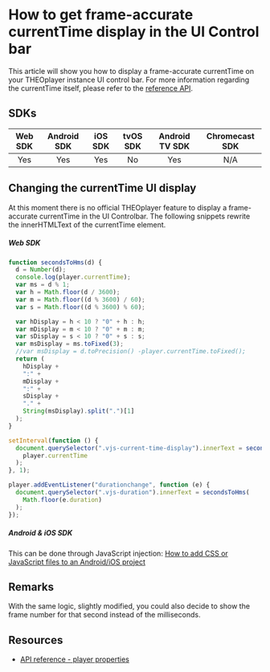 # How to get frame-accurate currentTime display in the UI Control bar

This article will show you how to display a frame-accurate currentTime on your THEOplayer instance UI control bar. For more information regarding the currentTime itself, please refer to the [reference API](pathname:///theoplayer/v7/api-reference/web/classes/ChromelessPlayer.html).

## SDKs

| Web SDK | Android SDK | iOS SDK | tvOS SDK | Android TV SDK | Chromecast SDK |
| :-----: | :---------: | :-----: | :------: | :------------: | :------------: |
|   Yes   |     Yes     |   Yes   |    No    |      Yes       |      N/A       |

## Changing the currentTime UI display

At this moment there is no official THEOplayer feature to display a frame-accurate currentTime in the UI Controlbar. The following snippets rewrite the innerHTMLText of the currentTime element.

##### Web SDK

```js
function secondsToHms(d) {
  d = Number(d);
  console.log(player.currentTime);
  var ms = d % 1;
  var h = Math.floor(d / 3600);
  var m = Math.floor((d % 3600) / 60);
  var s = Math.floor((d % 3600) % 60);

  var hDisplay = h < 10 ? "0" + h : h;
  var mDisplay = m < 10 ? "0" + m : m;
  var sDisplay = s < 10 ? "0" + s : s;
  var msDisplay = ms.toFixed(3);
  //var msDisplay = d.toPrecision() -player.currentTime.toFixed();
  return (
    hDisplay +
    ":" +
    mDisplay +
    ":" +
    sDisplay +
    "." +
    String(msDisplay).split(".")[1]
  );
}

setInterval(function () {
  document.querySelector(".vjs-current-time-display").innerText = secondsToHms(
    player.currentTime
  );
}, 1);

player.addEventListener("durationchange", function (e) {
  document.querySelector(".vjs-duration").innerText = secondsToHms(
    Math.floor(e.duration)
  );
});
```

##### Android & iOS SDK

This can be done through JavaScript injection: [How to add CSS or JavaScript files to an Android/iOS project](../../../../version-v4/faq/01-how-to-add-css-or-javascript-files-to-android-ios.md)

## Remarks

With the same logic, slightly modified, you could also decide to show the frame number for that second instead of the milliseconds.

## Resources

- [API reference - player properties](pathname:///theoplayer/v7/api-reference/web/classes/ChromelessPlayer.html)
